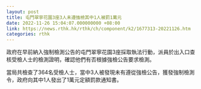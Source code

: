 ```yaml
---
layout: post
title: 屯門翠寧花園3座3人未遵強檢其中1人被罰1萬元
date: 2022-11-26 15:04:07.000000000 +08:00
link: https://news.rthk.hk/rthk/ch/component/k2/1677313-20221126.htm
categories: rthk
---
```


政府在早前納入強制檢測公告的屯門翠寧花園3座採取執法行動，派員於出入口查核受檢人士的檢測證明，確認他們有否根據強檢公告要求檢測。

當局共檢查了364名受檢人士，當中3人被發現未有遵從強檢公告，獲發強制檢測令，政府向其中1人發出了1萬元定額罰款通知書。

